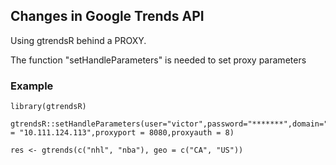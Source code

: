 ## Changes in Google Trends API

Using gtrendsR behind a PROXY. 

The function "setHandleParameters" is needed to set proxy parameters

### Example


``` {.r}
library(gtrendsR)

gtrendsR::setHandleParameters(user="victor",password="*******",domain="mydomain",proxyhost = "10.111.124.113",proxyport = 8080,proxyauth = 8)

res <- gtrends(c("nhl", "nba"), geo = c("CA", "US"))

```

